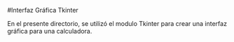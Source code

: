 #Interfaz Gráfica Tkinter

En el presente directorio, se utilizó el modulo Tkinter para crear una interfaz gráfica para una calculadora.


